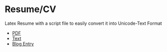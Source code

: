 Resume/CV
=========

Latex Resume with a script file to easily convert it into Unicode-Text Format

* [PDF](http://github.com/vellvisher/resume/raw/master/Resume.pdf)
* [Text](http://github.com/vellvisher/resume/raw/master/Resume.txt)
* [Blog Entry](http://shiftv.blogspot.sg/2012/11/revising-resume-cs-style.html)

